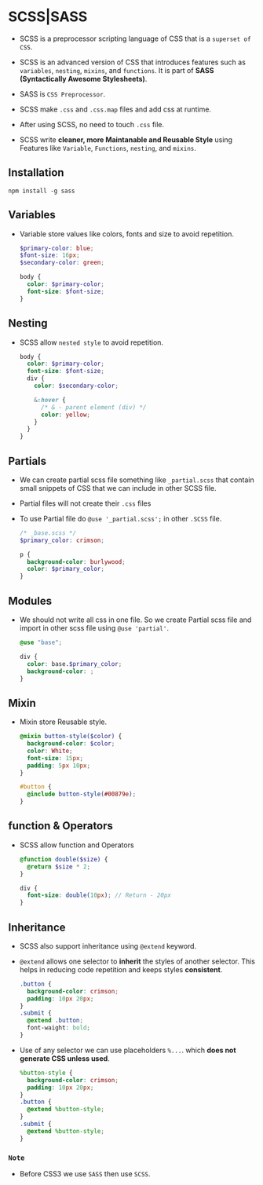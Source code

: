 # SCSS|SASS

- SCSS is a preprocessor scripting language of CSS that is a `superset of CSS`.
- SCSS is an advanced version of CSS that introduces features such as `variables`, `nesting`, `mixins`, and `functions`. It is part of <strong>SASS (Syntactically Awesome Stylesheets)</strong>.

- SASS is `CSS Preprocessor`.
- SCSS make `.css` and `.css.map` files and add css at runtime.
- After using SCSS, no need to touch `.css` file.
- SCSS write <strong> cleaner, more Maintanable and Reusable Style</strong> using Features like `Variable`, `Functions`, `nesting`, and `mixins`.

## Installation

    npm install -g sass

## Variables

- Variable store values like colors, fonts and size to avoid repetition.

  ```scss
  $primary-color: blue;
  $font-size: 16px;
  $secondary-color: green;

  body {
    color: $primary-color;
    font-size: $font-size;
  }
  ```

## Nesting

- SCSS allow `nested style` to avoid repetition.

  ```scss
  body {
    color: $primary-color;
    font-size: $font-size;
    div {
      color: $secondary-color;

      &:hover {
        /* & - parent element (div) */
        color: yellow;
      }
    }
  }
  ```

## Partials

- We can create partial scss file something like `_partial.scss` that contain small snippets of CSS that we can include in other SCSS file.
- Partial files will not create their `.css` files
- To use Partial file do `@use '_partial.scss';` in other `.SCSS` file.

  ```scss
  /* _base.scss */
  $primary_color: crimson;

  p {
    background-color: burlywood;
    color: $primary_color;
  }
  ```

## Modules

- We should not write all css in one file. So we create Partial scss file and import in other scss file using `@use 'partial'`.

  ```scss
  @use "base";

  div {
    color: base.$primary_color;
    background-color: ;
  }
  ```

## Mixin

- Mixin store Reusable style.

  ```scss
  @mixin button-style($color) {
    background-color: $color;
    color: White;
    font-size: 15px;
    padding: 5px 10px;
  }

  #button {
    @include button-style(#00879e);
  }
  ```

## function & Operators

- SCSS allow function and Operators

  ```scss
  @function double($size) {
    @return $size * 2;
  }

  div {
    font-size: double(10px); // Return - 20px
  }
  ```

## Inheritance

- SCSS also support inheritance using `@extend` keyword.
- `@extend` allows one selector to <strong>inherit</strong> the styles of another selector. This helps in reducing code repetition and keeps styles <strong>consistent</strong>.

  ```scss
  .button {
    background-color: crimson;
    padding: 10px 20px;
  }
  .submit {
    @extend .button;
    font-waight: bold;
  }
  ```

- Use of any selector we can use placeholders `%...`. which <strong>does not generate CSS unless used</strong>.

  ```scss
  %button-style {
    background-color: crimson;
    padding: 10px 20px;
  }
  .button {
    @extend %button-style;
  }
  .submit {
    @extend %button-style;
  }
  ```

### `Note`

- Before CSS3 we use `SASS` then use `SCSS`.
